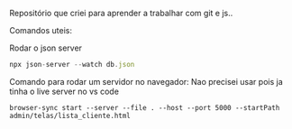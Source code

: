 Repositório que criei para aprender a trabalhar com git e js..

Comandos uteis:

Rodar o json server

```js
npx json-server --watch db.json
```


Comando para rodar um servidor no navegador:
Nao precisei usar pois ja tinha o live server no vs code

```
browser-sync start --server --file . --host --port 5000 --startPath admin/telas/lista_cliente.html
```